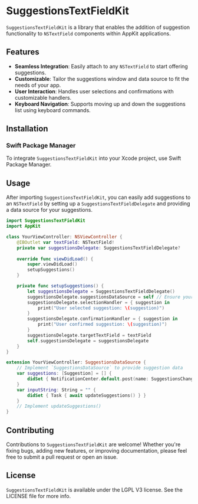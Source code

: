 SuggestionsTextFieldKit
=======================

`SuggestionsTextFieldKit` is a library that enables the addition of suggestion functionality to `NSTextField` components within AppKit applications. 

Features
--------

*   **Seamless Integration**: Easily attach to any `NSTextField` to start offering suggestions.
*   **Customizable**: Tailor the suggestions window and data source to fit the needs of your app.
*   **User Interaction**: Handles user selections and confirmations with customizable handlers.
*   **Keyboard Navigation**: Supports moving up and down the suggestions list using keyboard commands.

Installation
------------

### Swift Package Manager

To integrate `SuggestionsTextFieldKit` into your Xcode project, use Swift Package Manager.

Usage
-----

After importing `SuggestionsTextFieldKit`, you can easily add suggestions to an `NSTextField` by setting up a `SuggestionsTextFieldDelegate` and providing a data source for your suggestions.

```swift
import SuggestionsTextFieldKit
import AppKit

class YourViewController: NSViewController {
    @IBOutlet var textField: NSTextField!
    private var suggestionsDelegate: SuggestionsTextFieldDelegate?
    
    override func viewDidLoad() {
        super.viewDidLoad()
        setupSuggestions()
    }

    private func setupSuggestions() {
        let suggestionsDelegate = SuggestionsTextFieldDelegate()
        suggestionsDelegate.suggestionsDataSource = self // Ensure your class conforms to `SuggestionsDataSource`
        suggestionsDelegate.selectionHandler = { suggestion in
            print("User selected suggestion: \(suggestion)")
        }
        suggestionsDelegate.confirmationHandler = { suggestion in
            print("User confirmed suggestion: \(suggestion)")
        }
        suggestionsDelegate.targetTextField = textField
        self.suggestionsDelegate = suggestionsDelegate
    }
}

extension YourViewController: SuggestionsDataSource {
    // Implement `SuggestionsDataSource` to provide suggestion data
    var suggestions: [Suggestion] = [] {
        didSet { NotificationCenter.default.post(name: SuggestionsChangedNotificationName, object: self) }
    }
    var inputString: String = "" {
        didSet { Task { await updateSuggestions() } }
    }
    // Implement updateSuggestions()
}

```

Contributing
------------

Contributions to `SuggestionsTextFieldKit` are welcome! Whether you're fixing bugs, adding new features, or improving documentation, please feel free to submit a pull request or open an issue.


License
-------

`SuggestionsTextFieldKit` is available under the LGPL V3 license. See the LICENSE file for more info.
